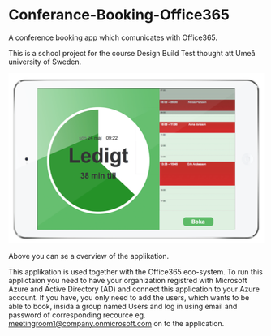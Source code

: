 # Conferance-Booking-Office365
A conference booking app which comunicates with Office365.

This is a school project for the course Design Build Test thought att Umeå university of Sweden.

<img src="/ReadMe/overview.png" alt="Picture representing the applikation.">

Above you can se a overview of the applikation.

This applikation is used together with the Office365 eco-system. To run this applictaion you need to have your organization registred with Microsoft Azure and Active Directory (AD) and connect this application to your Azure account. If you have, you only need to add the users, which wants to be able to book, insida a group named Users and log in using email and password of corresponding recource eg. meetingroom1@company.onmicrosoft.com on to the application.
